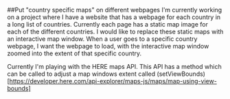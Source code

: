 ##Put "country specific maps" on different webpages
I'm currently working on a project where I have a website that has a webpage for each country in a long list of countries.  Currently each page has a static map image for each of the different countries.  I would like to replace these static maps with an interactive map window.  When a user goes to a specific country webpage, I want the webpage to load, with the interactive map window zoomed into the extent of that specific country.

Currently I'm playing with the HERE maps API.  This API has a method which can be called to adjust a map windows extent called (setViewBounds)[https://developer.here.com/api-explorer/maps-js/maps/map-using-view-bounds]
